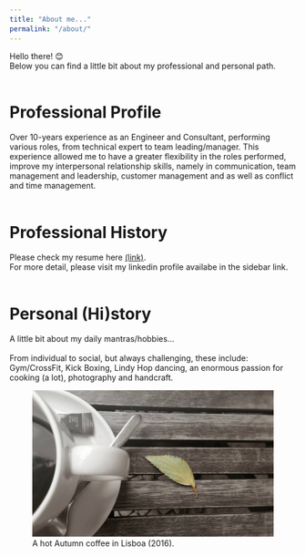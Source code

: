 ```yaml
---
title: "About me..."
permalink: "/about/"
---
```

Hello there! :blush: <br>
Below you can find a little bit about my professional and personal path.
<br><br>
# Professional Profile
Over 10-years experience as an Engineer and Consultant, performing various roles, from technical expert to team leading/manager.
This experience allowed me to have a greater flexibility in the roles performed, improve my interpersonal relationship skills, namely in communication, team management and leadership, customer management and as well as conflict and time management.
<br><br>
# Professional History
Please check my resume here [(link)](/images/CV_Luís_Sá.pdf).<br>
For more detail, please visit my linkedin profile availabe in the sidebar link.
<br><br>
# Personal (Hi)story
A little bit about my daily mantras/hobbies...
<br><br>
From individual to social, but always challenging, these include: Gym/CrossFit, Kick Boxing, Lindy Hop dancing, an enormous passion for cooking (a lot), photography and handcraft.

<figure>
	<img src="/images/coffee.jpg"> 
<figcaption> A hot Autumn coffee in Lisboa (2016). </figcaption>
</figure>
